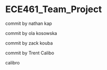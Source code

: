 # ECE461_Team_Project

commit by nathan kap

commit by ola kosowska

commit by zack kouba

commit by Trent Calibo

calibro